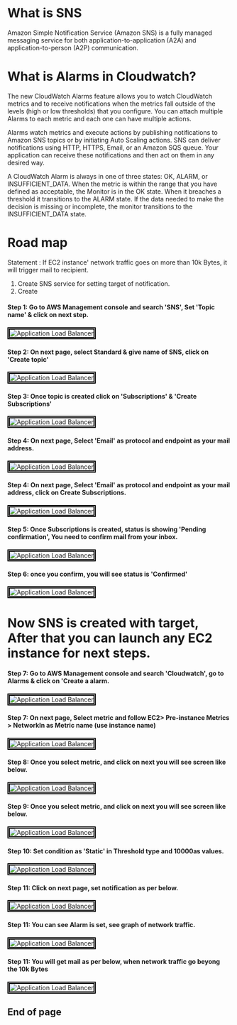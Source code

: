 # What is SNS

Amazon Simple Notification Service (Amazon SNS) is a fully managed messaging service for both application-to-application (A2A) and application-to-person (A2P) communication.

# What is Alarms in Cloudwatch?
The new CloudWatch Alarms feature allows you to watch CloudWatch metrics and to receive notifications when the metrics fall outside of the levels (high or low thresholds) that you configure. You can attach multiple Alarms to each metric and each one can have multiple actions.

Alarms watch metrics and execute actions by publishing notifications to Amazon SNS topics or by initiating Auto Scaling actions. SNS can deliver notifications using HTTP, HTTPS, Email, or an Amazon SQS queue. Your application can receive these notifications and then act on them in any desired way.

A CloudWatch Alarm is always in one of three states: OK, ALARM, or INSUFFICIENT_DATA. When the metric is within the range that you have defined as acceptable, the Monitor is in the OK state. When it breaches a threshold it transitions to the ALARM state. If the data needed to make the decision is missing or incomplete, the monitor transitions to the INSUFFICIENT_DATA state.

# Road map

Statement : If EC2 instance' network traffic goes on more than 10k Bytes, it will trigger mail to recipient.

1) Create SNS service for setting target of notification.
2) Create 


#### Step 1: Go to AWS Management console and search 'SNS', Set 'Topic name' & click on next step.
####
<img src="/AWS SNS & Alarms/Images/1.png" width="auto" height="auto" style="border:5px double black;"
     alt="Application Load Balancer"
     style="float: left; margin-right: 6px;" />
####

#### Step 2: On next page, select Standard & give name of SNS, click on 'Create topic'
####
<img src="/AWS SNS & Alarms/Images/2.png" width="auto" height="auto" style="border:5px double black;"
     alt="Application Load Balancer"
     style="float: left; margin-right: 6px;" />
####

#### Step 3: Once topic is created click on 'Subscriptions' & 'Create Subscriptions'

####
<img src="/AWS SNS & Alarms/Images/3.png" width="auto" height="auto" style="border:5px double black;"
     alt="Application Load Balancer"
     style="float: left; margin-right: 6px;" />
####

#### Step 4: On next page, Select 'Email' as protocol and endpoint as your mail address.

####
<img src="/AWS SNS & Alarms/Images/4.png" width="auto" height="auto" style="border:5px double black;"
     alt="Application Load Balancer"
     style="float: left; margin-right: 6px;" />
####

#### Step 4: On next page, Select 'Email' as protocol and endpoint as your mail address, click on Create Subscriptions.

####
<img src="/AWS SNS & Alarms/Images/4.png" width="auto" height="auto" style="border:5px double black;"
     alt="Application Load Balancer"
     style="float: left; margin-right: 6px;" />
####


#### Step 5: Once Subscriptions is created, status is showing 'Pending confirmation', You need to confirm mail from your inbox.

####
<img src="/AWS SNS & Alarms/Images/5.png" width="auto" height="auto" style="border:5px double black;"
     alt="Application Load Balancer"
     style="float: left; margin-right: 6px;" />
####

#### Step 6: once you confirm, you will see status is 'Confirmed'

####
<img src="/AWS SNS & Alarms/Images/6.png" width="auto" height="auto" style="border:5px double black;"
     alt="Application Load Balancer"
     style="float: left; margin-right: 6px;" />
####

# Now SNS is created with target, After that you can launch any EC2 instance for next steps.

#### Step 7: Go to AWS Management console and search 'Cloudwatch', go to Alarms & click on 'Create a alarm.

####
<img src="/AWS SNS & Alarms/Images/7.png" width="auto" height="auto" style="border:5px double black;"
     alt="Application Load Balancer"
     style="float: left; margin-right: 6px;" />
####

#### Step 7: On next page, Select metric and follow EC2> Pre-instance Metrics > NetworkIn as Metric name (use instance name)

####
<img src="/AWS SNS & Alarms/Images/8.png" width="auto" height="auto" style="border:5px double black;"
     alt="Application Load Balancer"
     style="float: left; margin-right: 6px;" />
####

#### Step 8: Once you select metric, and click on next you will see screen like below.

####
<img src="/AWS SNS & Alarms/Images/8.png" width="auto" height="auto" style="border:5px double black;"
     alt="Application Load Balancer"
     style="float: left; margin-right: 6px;" />
####


#### Step 9: Once you select metric, and click on next you will see screen like below.

####
<img src="/AWS SNS & Alarms/Images/9.png" width="auto" height="auto" style="border:5px double black;"
     alt="Application Load Balancer"
     style="float: left; margin-right: 6px;" />
####


#### Step 10: Set condition as 'Static' in Threshold type and 10000as values.

####
<img src="/AWS SNS & Alarms/Images/10.png" width="auto" height="auto" style="border:5px double black;"
     alt="Application Load Balancer"
     style="float: left; margin-right: 6px;" />
####

#### Step 11: Click on next page, set notification as per below.

####
<img src="/AWS SNS & Alarms/Images/11.png" width="auto" height="auto" style="border:5px double black;"
     alt="Application Load Balancer"
     style="float: left; margin-right: 6px;" />
####

#### Step 11: You can see Alarm is set, see graph of network traffic.

####
<img src="/AWS SNS & Alarms/Images/12.png" width="auto" height="auto" style="border:5px double black;"
     alt="Application Load Balancer"
     style="float: left; margin-right: 6px;" />
####
#### Step 11: You will get mail as per below, when network traffic go beyong the 10k Bytes

####
<img src="/AWS SNS & Alarms/Images/13.png" width="auto" height="auto" style="border:5px double black;"
     alt="Application Load Balancer"
     style="float: left; margin-right: 6px;" />
####
## End of page ## 

